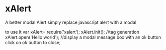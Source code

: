 # xAlert
A better modal Alert 
simply replace javascript alert with a modal

to use it
var xAlert= require('xalert');
xAlert.init(); //tag generation
xAlert.open('Hello world'); //display a modal message box with an ok button
click on ok button to close;

